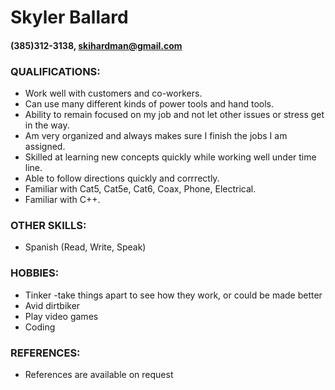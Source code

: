 **Skyler Ballard**
=======
#### (385)312-3138, skihardman@gmail.com

### **QUALIFICATIONS:**
* Work well with customers and co-workers.
* Can use many different kinds of power tools and hand tools.
* Ability to remain focused on my job and not let other issues or stress get in the way.
* Am very organized and always makes sure I finish the jobs I am assigned.
* Skilled at learning new concepts quickly while working well under time line.
* Able to follow directions quickly and corrrectly.
* Familiar with Cat5, Cat5e, Cat6, Coax, Phone, Electrical.
* Familiar with C++.

### **OTHER SKILLS:**
* Spanish (Read, Write, Speak)

### **HOBBIES:**
* Tinker -take things apart to see how they work, or could be made better
* Avid dirtbiker
* Play video games
* Coding

### **REFERENCES:**
* References are available on request